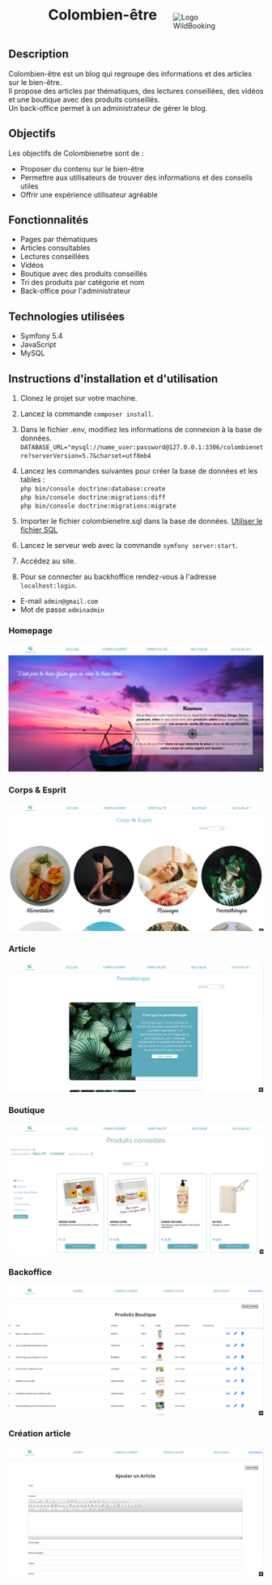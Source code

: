 <div style="display:flex; justify-content: center; align-items: baseline">
  <h1 style="margin-right: 2rem">Colombien-être</h1>
  <img src="https://github.com/AndreaDellaBiancia/colombienetre/blob/main/public/assets/images/logo.png?raw=true" width="100px" alt="Logo WildBooking">
    
</div>

## Description

Colombien-être est un blog qui regroupe des informations et des articles sur le bien-être.  
Il propose des articles par thématiques, des lectures conseillées, des vidéos et une boutique avec des produits conseillés.  
Un back-office permet à un administrateur de gérer le blog.

## Objectifs

Les objectifs de Colombienetre sont de :

* Proposer du contenu sur le bien-être
* Permettre aux utilisateurs de trouver des informations et des conseils utiles
* Offrir une expérience utilisateur agréable  


## Fonctionnalités

* Pages par thématiques
* Articles consultables
* Lectures conseillées
* Vidéos
* Boutique avec des produits conseillés
* Tri des produits par catégorie et nom
* Back-office pour l'administrateur 


## Technologies utilisées

* Symfony 5.4
* JavaScript
* MySQL  

## Instructions d'installation et d'utilisation

1. Clonez le projet sur votre machine.
2. Lancez la commande `composer install`.
3. Dans le fichier .env, modifiez les informations de connexion à la base de données.  
    `DATABASE_URL="mysql://name_user:password@127.0.0.1:3306/colombienetre?serverVersion=5.7&charset=utf8mb4`
4. Lancez les commandes suivantes pour créer la base de données et les tables :  
    `php bin/console doctrine:database:create`  
    `php bin/console doctrine:migrations:diff`  
    `php bin/console doctrine:migrations:migrate`  

5. Importer le fichier colombienetre.sql dans la base de données.
   [Utiliser le fichier SQL](colombienetre.sql)
6. Lancez le serveur web avec la commande `symfony server:start`.
7. Accédez au site.
8. Pour se connecter au backhoffice rendez-vous à l'adresse `localhost:login`.
  * E-mail `admin@gmail.com` 
  * Mot de passe `adminadmin`    

### Homepage
![Homepage](https://github.com/AndreaDellaBiancia/images-readme/blob/main/colombienetre/home.png?raw=true) 

### Corps & Esprit
![Corps & Esprit](https://github.com/AndreaDellaBiancia/images-readme/blob/main/colombienetre/CE.png?raw=true)  

### Article
![Article](https://github.com/AndreaDellaBiancia/images-readme/blob/main/colombienetre/article.png?raw=true)     

### Boutique
![Boutique](https://github.com/AndreaDellaBiancia/images-readme/blob/main/colombienetre/boutique.png?raw=true)   


### Backoffice
![Back office](https://github.com/AndreaDellaBiancia/images-readme/blob/main/colombienetre/backoffice.png?raw=true)  

### Création article
![Création article](https://github.com/AndreaDellaBiancia/images-readme/blob/main/colombienetre/creation-article.png?raw=true)  
